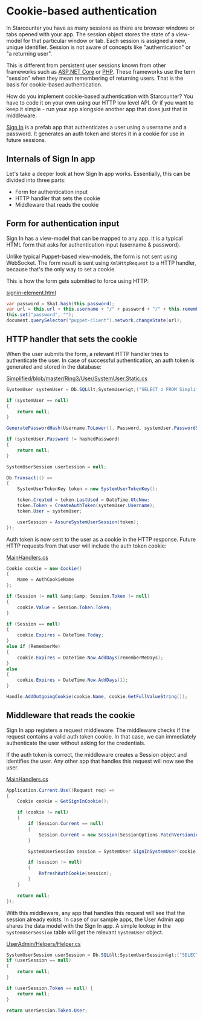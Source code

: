 # Cookie-based authentication

In Starcounter you have as many sessions as there are browser windows or tabs opened with your app. The session object stores the state of a view-model for that particular window or tab. Each session is assigned a new, unique identifier. Session is not aware of concepts like "authentication" or "a returning user".

This is different from persistent user sessions known from other frameworks such as <a href="https://docs.asp.net/en/latest/fundamentals/app-state.html">ASP.NET Core</a> or <a href="http://php.net/manual/en/book.session.php">PHP</a>. These frameworks use the term "session" when they mean remembering of returning users. That is the basis for cookie-based authentication.

How do you implement cookie-based authentication with Starcounter? You have to code it on your own using our HTTP low level API. Or if you want to keep it simple - run your app alongside another app that does just that in middleware.

<a href="https://github.com/StarcounterPrefabs/SignIn">Sign In</a> is a prefab app that authenticates a user using a username and a password. It generates an auth token and stores it in a cookie for use in future sessions.

<h2>Internals of Sign In app</h2>

Let's take a deeper look at how Sign In app works. Essentially, this can be divided into three parts:

<ul>
<li>Form for authentication input</li>
<li>HTTP handler that sets the cookie</li>
<li>Middleware that reads the cookie</li>
</ul>

<h2>Form for authentication input</h2>

Sign In has a view-model that can be mapped to any app. It is a typical HTML form that asks for authentication input (username &amp; password).

Unlike typical Puppet-based view-models, the form is not sent using WebSocket. The form result is sent using <code>XmlHttpRequest</code> to a HTTP handler, because that's the only way to set a cookie.

This is how the form gets submitted to force using HTTP:

<div class="code-name">
<a href="https://github.com/StarcounterPrefabs/SignIn/blob/master/src/SignIn/wwwroot/SignIn/elements/signin-element.html" target="_blank">signin-element.html</a></div>

```cs
var password = Sha1.hash(this.password);
var url = this.url + this.username + "/" + password + "/" + this.rememberMe;
this.set("password", "");
document.querySelector("puppet-client").network.changeState(url);
```

<h2>HTTP handler that sets the cookie</h2>

When the user submits the form, a relevant HTTP handler tries to authenticate the user. In case of successful authentication, an auth token is generated and stored in the database:

<div class="code-name">
<a href="https://github.com/StarcounterApps/Simplified/blob/master/Ring3/User/SystemUser.Static.cs" target="_blank">Simplified/blob/master/Ring3/User/SystemUser.Static.cs</a></div>

```cs
SystemUser systemUser = Db.SQL&lt;SystemUser&gt;("SELECT o FROM Simplified.Ring3.SystemUser o WHERE o.Username = ?", Username).First;

if (systemUser == null)
{
    return null;
}

GeneratePasswordHash(Username.ToLower(), Password, systemUser.PasswordSalt, out hashedPassword);

if (systemUser.Password != hashedPassword)
{
    return null;
}

SystemUserSession userSession = null;

Db.Transact(() =>
{
    SystemUserTokenKey token = new SystemUserTokenKey();

    token.Created = token.LastUsed = DateTime.UtcNow;
    token.Token = CreateAuthToken(systemUser.Username);
    token.User = systemUser;

    userSession = AssureSystemUserSession(token);
});
```

Auth token is now sent to the user as a cookie in the HTTP response. Future HTTP requests from that user will include the auth token cookie:

<div class="code-name">
<a href="https://github.com/StarcounterPrefabs/SignIn/blob/master/src/SignIn/Api/MainHandlers.cs" target="_blank">MainHandlers.cs</a></div>

```cs
Cookie cookie = new Cookie()
{
    Name = AuthCookieName
};

if (Session != null &amp;&amp; Session.Token != null)
{
    cookie.Value = Session.Token.Token;
}

if (Session == null)
{
    cookie.Expires = DateTime.Today;
}
else if (RememberMe)
{
    cookie.Expires = DateTime.Now.AddDays(rememberMeDays);
}
else
{
    cookie.Expires = DateTime.Now.AddDays(1);
}

Handle.AddOutgoingCookie(cookie.Name, cookie.GetFullValueString());
```

<h2>Middleware that reads the cookie</h2>

Sign In app registers a request middleware. The middleware checks if the request contains a valid auth token cookie. In that case, we can immediately authenticate the user without asking for the credentials.

If the auth token is correct, the middleware creates a Session object and identifies the user. Any other app that handles this request will now see the user.

<div class="code-name">
<a href="https://github.com/StarcounterPrefabs/SignIn/blob/master/src/SignIn/Api/MainHandlers.cs" target="_blank">MainHandlers.cs</a></div>

```cs
Application.Current.Use((Request req) =>
{
    Cookie cookie = GetSignInCookie();

    if (cookie != null)
    {
        if (Session.Current == null)
        {
            Session.Current = new Session(SessionOptions.PatchVersioning);
        }

        SystemUserSession session = SystemUser.SignInSystemUser(cookie.Value);

        if (session != null)
        {
            RefreshAuthCookie(session);
        }
    }

    return null;
});
```

With this middleware, any app that handles this request will see that the session already exists. In case of our sample apps, the User Admin app shares the data model with the Sign In app. A simple lookup in the <code>SystemUserSession</code> table will get the relevant <code>SystemUser</code> object.

<div class="code-name">
<a href="https://github.com/StarcounterPrefabs/UserAdmin/blob/master/src/UserAdmin/Helpers/Helper.cs" target="_blank">UserAdmin/Helpers/Helper.cs</a></div>

```cs
SystemUserSession userSession = Db.SQL&lt;SystemUserSession&gt;("SELECT o FROM Simplified.Ring5.SystemUserSession o WHERE o.SessionIdString=?", Session.Current.SessionId).First;
if (userSession == null)
{
    return null;
}

if (userSession.Token == null) {
    return null;
}

return userSession.Token.User;
```

